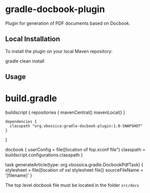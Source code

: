 gradle-docbook-plugin
=====================

Plugin for generation of PDF documents based on Docbook.

Local Installation
------------------

To install the plugin on your local Maven repository:

  gradle clean install

Usage
-----

  # build.gradle
  
  buildscript {
    repositories {
      mavenCentral()
      mavenLocal()
    }
  
    dependencies {
      classpath "org.vbossica:gradle-docbook-plugin:1.0-SNAPSHOT"
    }
  }
  
  docbook {
    userConfig = file([location of fop.xconf file")
    classpath = buildscript.configurations.classpath
  }
  
  task generateArticle(type: org.vbossica.gradle.DocbookPdfTask) {
    stylesheet = file([location of xsl stylesheet file])
    sourceFileName = '[filename]'
  }

The top level docbook file must be located in the folder `src/docs`
